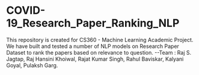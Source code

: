 # COVID-19_Research_Paper_Ranking_NLP
This repository is created for CS360 - Machine Learning Academic Project. We have built and tested a number of NLP models on Research Paper Dataset to rank the papers based on relevance to question. --Team : Raj S. Jagtap, Raj Hansini Khoiwal, Rajat Kumar Singh, Rahul Baviskar, Kalyani Goyal, Pulaksh Garg.
